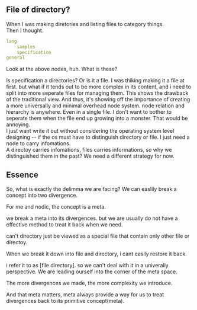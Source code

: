## File of directory?

When I was making diretories and listing files to category things.  
Then I thought.

```yml
lang
    samples
    specification
general
```
Look at the above nodes, huh. What is these? 

Is specification a directories? Or is it a file.
I was thiking making it a file at first.
but what if it tends out to be more complex in its content, and i need 
to split into more seperate files for managing them.
This shows the drawback of the traditional view.
And thus, it's showing off the importance of creating a more universally 
and minimal overhead node system. 
node relation and hierarchy is anywhere. Even in a single file.
I don't want to bother to seperate them when the file end up growing 
into a monster. That would be annoying.  
I just want write it out without considering the operating system level designing --
if the os must have to distinguish directory or file.
I just need a node to carry infomations.  
A directoy carries infomations, files carries informations, so why
we distinguished them in the past? 
We need a different strategy for now.  


## Essence

So, what is exactly the delimma we are facing? 
We can easlily break a concept into two divergence. 

For me and nodic, the concept is a meta.

we break a meta into its divergences. but we are usually do not have 
a effective method to treat it back when we need. 

can't directory just be viewed as a special file that contain only other 
file or directoy.

When we break it down into file and directory, i cant easily restore it back.

i refer it to as [file directory]. so we can't deal with it in a univerally 
perspective. We are leading ourself into the corner of the meta space.

The more divergences we made, the more complexity we introduce. 

And that meta matters, meta always provide a way for us to treat divergences back
to its primitive concept(meta). 


